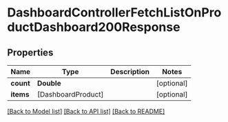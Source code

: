 # DashboardControllerFetchListOnProductDashboard200Response

## Properties
Name | Type | Description | Notes
------------ | ------------- | ------------- | -------------
**count** | **Double** |  | [optional] 
**items** | [DashboardProduct] |  | [optional] 

[[Back to Model list]](../README.md#documentation-for-models) [[Back to API list]](../README.md#documentation-for-api-endpoints) [[Back to README]](../README.md)


